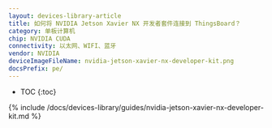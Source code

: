 ```yaml
---
layout: devices-library-article
title: 如何将 NVIDIA Jetson Xavier NX 开发者套件连接到 ThingsBoard？
category: 单板计算机
chip: NVIDIA CUDA
connectivity: 以太网、WIFI、蓝牙
vendor: NVIDIA
deviceImageFileName: nvidia-jetson-xavier-nx-developer-kit.png
docsPrefix: pe/
---
```



* TOC
{:toc}

{% include /docs/devices-library/guides/nvidia-jetson-xavier-nx-developer-kit.md %}